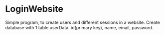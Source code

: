 # LoginWebsite
Simple program, to create users and different sessions in a website. 
Create database with 1 table userData. id(primary key), name, email, password. 
